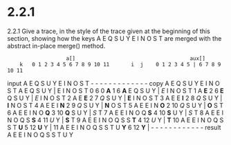 # 2.2.1

2.2.1 Give a trace, in the style of the trace given at the beginning of this section,
showing how the keys A E Q S U Y E I N O S T are merged with the abstract in-place
merge() method.

                       a[]                                     aux[]
        k   0 1 2 3 4 5 6 7 8 9 10 11       i  j    0 1 2 3 4 5 | 6 7 8 9 10 11
input       A E Q S U Y E I N O  S  T               - - - - - - - - - - -  -  -
copy        A E Q S U Y E I N O  S  T               A E Q S U Y | E I N O  S  T
                                            0  6
        0   **A**                               1  6    **A** E Q S U Y | *E* I N O  S  T
        1   A **E**                             2  6      **E** Q S U Y | *E* I N O  S  T
        2   A E **E**                           2  7        *Q* S U Y | **E** I N O  S  T
        3   A E E **I**                         2  8        *Q* S U Y |   **I** N O  S  T
        4   A E E I **N**                       2  9        *Q* S U Y |     **N** O  S  T
        5   A E E I N **O**                     2 10        *Q* S U Y |       **O**  S  T
        6   A E E I N O **Q**                   3 10        **Q** S U Y |          *S*  T
        7   A E E I N O Q **S**                 4 10          **S** U Y |          *S*  T
        8   A E E I N O Q S **S**               4 11            *U* Y |          **S**  T
        9   A E E I N O Q S S **T**             4 12            *U* Y |             **T**
       10   A E E I N O Q S S T **U**           5 12            **U** Y |
       11   A E E I N O Q S S T U **Y**         6 12              **Y** |
            - - - - - - - - - - - -
result      A E E I N O Q S S T U Y
